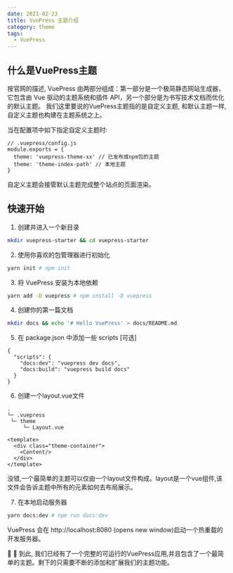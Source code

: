 ```yaml
---
date: 2021-02-23
title: VuePress 主题介绍
category: theme
tags:
  - VuePress
---
```


## 什么是VuePress主题

按官网的描述, VuePress 由两部分组成：第一部分是一个极简静态网站生成器，它包含由 Vue 驱动的主题系统和插件 API，另一个部分是为书写技术文档而优化的默认主题。
我们这里要说的VuePress主题指的是自定义主题, 和默认主题一样, 自定义主题也构建在主题系统之上。

当在配置项中如下指定自定义主题时:

```
// .vuepress/config.js
module.exports = {
  theme: 'vuepress-theme-xx' // 已发布成npm包的主题
  theme: 'theme-index-path' // 本地主题
}
```

自定义主题会接管默认主题完成整个站点的页面渲染。

## 快速开始

1. 创建并进入一个新目录

``` sh
mkdir vuepress-starter && cd vuepress-starter
```
2. 使用你喜欢的包管理器进行初始化

``` sh
yarn init # npm init
```

3. 将 VuePress 安装为本地依赖

``` sh
yarn add -D vuepress # npm install -D vuepress
```

4. 创建你的第一篇文档

``` sh
mkdir docs && echo '# Hello VuePress' > docs/README.md
```

5. 在 package.json 中添加一些 scripts [可选]

```
{
  "scripts": {
    "docs:dev": "vuepress dev docs",
    "docs:build": "vuepress build docs"
  }
}
```

6. 创建一个layout.vue文件

```
.
└─ .vuepress
 └─ theme
     └─ Layout.vue
```

``` vue
<template>
  <div class="theme-container">
    <Content/>
  </div>
</template>
```

没错,一个最简单的主题可以仅由一个layout文件构成。layout是一个vue组件,该文件会告诉主题中所有的元素如何去布局展示。

7. 在本地启动服务器

``` sh
yarn docs:dev # npm run docs:dev
```

VuePress 会在 http://localhost:8080 (opens new window)启动一个热重载的开发服务器。

:tada: :100: 到此, 我们已经有了一个完整的可运行的VuePress应用,并且包含了一个最简单的主题。剩下的只需要不断的添加和扩展我们的主题功能。
